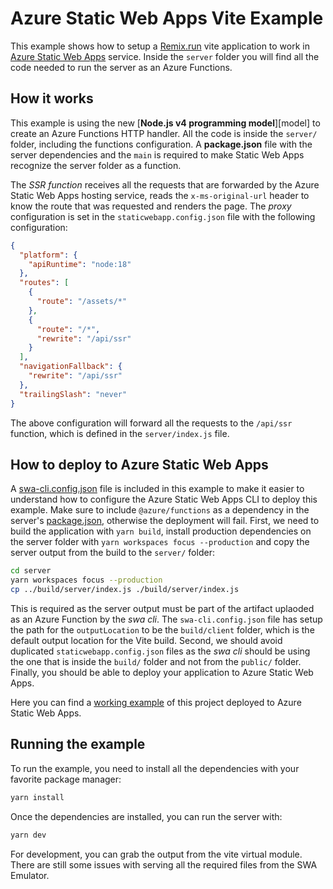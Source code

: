 # Azure Static Web Apps Vite Example

This example shows how to setup a [Remix.run][remix] vite application to work in [Azure Static Web Apps][azure-staticwebapp] service.
Inside the `server` folder you will find all the code needed to run the server as an Azure Functions.

## How it works

This example is using the new [**Node.js v4 programming model**][model] to create an Azure Functions HTTP handler. All the code is inside the `server/` folder, including the functions configuration.
A **package.json** file with the server dependencies and the `main` is required to make Static Web Apps recognize the server folder as a function.

The _SSR function_ receives all the requests that are forwarded by the Azure Static Web Apps hosting service, reads the `x-ms-original-url` header to know the route that was requested and renders the page.
The _proxy_ configuration is set in the `staticwebapp.config.json` file with the following configuration:

```json
{
  "platform": {
    "apiRuntime": "node:18"
  },
  "routes": [
    {
      "route": "/assets/*"
    },
    {
      "route": "/*",
      "rewrite": "/api/ssr"
    }
  ],
  "navigationFallback": {
    "rewrite": "/api/ssr"
  },
  "trailingSlash": "never"
}
```

The above configuration will forward all the requests to the `/api/ssr` function, which is defined in the `server/index.js` file.

## How to deploy to Azure Static Web Apps

A [swa-cli.config.json](./swa-cli.config.json) file is included in this example to make it easier to understand how to configure the Azure Static Web Apps CLI to deploy this example. Make sure to include `@azure/functions` as a dependency in the server's [package.json](./server/package.json), otherwise the deployment will fail.
First, we need to build the application with `yarn build`, install production dependencies on the server folder with `yarn workspaces focus --production` and copy the server output from the build to the `server/` folder:

```bash
cd server
yarn workspaces focus --production
cp ../build/server/index.js ./build/server/index.js
```

This is required as the server output must be part of the artifact uplaoded as an Azure Function by the _swa cli_. The `swa-cli.config.json` file has setup the path for the `outputLocation` to be the `build/client` folder, which is the default output location for the Vite build.
Second, we should avoid duplicated `staticwebapp.config.json` files as the _swa cli_ should be using the one that is inside the `build/` folder and not from the `public/` folder.
Finally, you should be able to deploy your application to Azure Static Web Apps.

Here you can find a [working example][example] of this project deployed to Azure Static Web Apps.

## Running the example

To run the example, you need to install all the dependencies with your favorite package manager:

```bash
yarn install
```

Once the dependencies are installed, you can run the server with:

```bash
yarn dev
```

For development, you can grab the output from the vite virtual module. There are still some issues with serving all the required files from the SWA Emulator.

[azure-staticwebapp]: https://docs.microsoft.com/en-us/azure/static-web-apps/overview
[example]: https://witty-plant-02008271e-vite.westus2.4.azurestaticapps.net/
[remix]: https://remix.run
